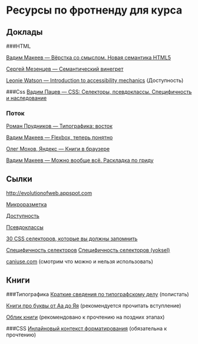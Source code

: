 # Ресурсы по фротненду для курса

## Доклады 

###HTML 
 
[Вадим Макеев — Вёрстка со смыслом. Новая семантика HTML5](https://vimeo.com/25823931)

[Сергей Мезенцев — Семантический винегрет](https://video.yandex.ru/users/ya-events/view/2208/)

[Leonie Watson — Introduction to accessibility mechanics](https://vimeo.com/141249792) (Доступность)

###Css
[Вадим Пацев — CSS: Селекторы, псевдоклассы. Специфичность и наследование](https://events.yandex.ru/lib/talks/560)

### Поток

[Роман Прудников — Типографика: восток](https://www.youtube.com/watch?v=_Jj0zgHHloo)

[Вадим Макеев — Flexbox, теперь понятно](https://www.youtube.com/watch?v=x0fcNDaE7Z0)

[Олег Мохов, Яндекс — Книги в браузере](https://www.youtube.com/watch?v=KWckyLHc_J8) 

[Вадим Макеев — Можно вообще всё. Раскладка по гриду](https://www.youtube.com/watch?v=5yCuzHklYZ4)


## Сылки

http://evolutionofweb.appspot.com

[Микроразметка](https://yandex.ru/support/webmaster/schema-org/what-is-schema-org.xml?lang=ru)

[Доступность](https://habrahabr.ru/company/yandex/blog/258477/)

[Псевдоклассы](https://developer.mozilla.org/ru/docs/Web/CSS/Псевдо-классы)

[30 CSS селекторов, которые вы должны запомнить](https://code.tutsplus.com/ru/tutorials/the-30-css-selectors-you-must-memorize--net-16048)

[Специфичность селекторов](https://developer.mozilla.org/en/docs/Web/CSS/Specificity)
[Специфичность селекторов (yoksel)](css.yoksel.ru/specifity)

[caniuse.com](http://caniuse.com) (смотрим что можно и нельзя использовать)

## Книги

###Типографика
[Краткие сведения по типографскому делу](https://www.artlebedev.ru/izdal/kratkie-svedenia-po-tipografskomu-delu/) (полистать)

[Книги про буквы от Аа до Яя](https://www.artlebedev.ru/izdal/kniga-pro-bukvy2) (рекомендуется прочитать вступление)

[Облик книги](https://www.artlebedev.ru/izdal/oblik-knigi) (рекомендовано к прочтению на поздних этапах)

###CSS
[Инлайновый контекст форматирования](css-live.ru/articles/obzor-inlajnovyj-kontekst-formatirovaniya.html) (обязательна к прочтению)




